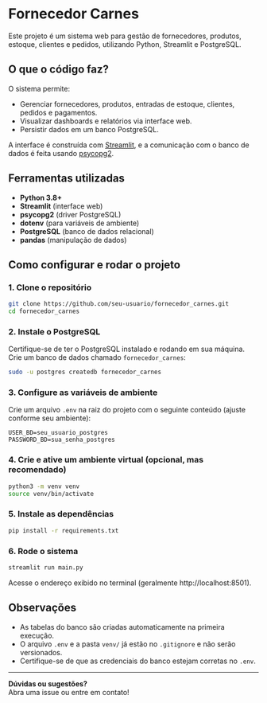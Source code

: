 # Fornecedor Carnes

Este projeto é um sistema web para gestão de fornecedores, produtos, estoque, clientes e pedidos, utilizando Python, Streamlit e PostgreSQL.

## O que o código faz?

O sistema permite:
- Gerenciar fornecedores, produtos, entradas de estoque, clientes, pedidos e pagamentos.
- Visualizar dashboards e relatórios via interface web.
- Persistir dados em um banco PostgreSQL.

A interface é construída com [Streamlit](https://streamlit.io/), e a comunicação com o banco de dados é feita usando [psycopg2](https://www.psycopg.org/).

## Ferramentas utilizadas

- **Python 3.8+**
- **Streamlit** (interface web)
- **psycopg2** (driver PostgreSQL)
- **dotenv** (para variáveis de ambiente)
- **PostgreSQL** (banco de dados relacional)
- **pandas** (manipulação de dados)

## Como configurar e rodar o projeto

### 1. Clone o repositório

```bash
git clone https://github.com/seu-usuario/fornecedor_carnes.git
cd fornecedor_carnes
```

### 2. Instale o PostgreSQL

Certifique-se de ter o PostgreSQL instalado e rodando em sua máquina.  
Crie um banco de dados chamado `fornecedor_carnes`:

```bash
sudo -u postgres createdb fornecedor_carnes
```

### 3. Configure as variáveis de ambiente

Crie um arquivo `.env` na raiz do projeto com o seguinte conteúdo (ajuste conforme seu ambiente):

```
USER_BD=seu_usuario_postgres
PASSWORD_BD=sua_senha_postgres
```

### 4. Crie e ative um ambiente virtual (opcional, mas recomendado)

```bash
python3 -m venv venv
source venv/bin/activate
```

### 5. Instale as dependências

```bash
pip install -r requirements.txt
```

### 6. Rode o sistema

```bash
streamlit run main.py
```

Acesse o endereço exibido no terminal (geralmente http://localhost:8501).

## Observações

- As tabelas do banco são criadas automaticamente na primeira execução.
- O arquivo `.env` e a pasta `venv/` já estão no `.gitignore` e não serão versionados.
- Certifique-se de que as credenciais do banco estejam corretas no `.env`.

---

**Dúvidas ou sugestões?**  
Abra uma issue ou entre em contato!